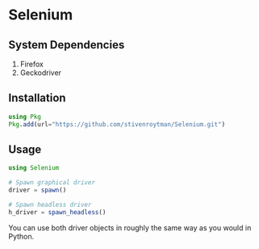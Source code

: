 # Selenium

## System Dependencies

1. Firefox
2. Geckodriver

## Installation

``` julia
using Pkg
Pkg.add(url="https://github.com/stivenroytman/Selenium.git")
```

## Usage

``` julia
using Selenium

# Spawn graphical driver
driver = spawn()

# Spawn headless driver
h_driver = spawn_headless()

```

You can use both driver objects in roughly the same way as you would in Python.
